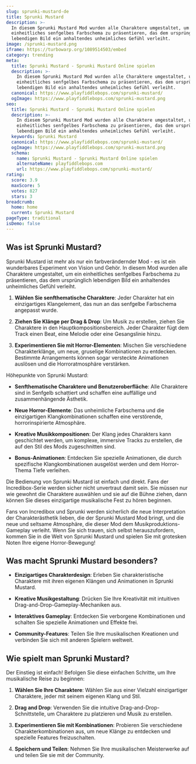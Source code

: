 ```yaml
---
slug: sprunki-mustard-de
title: Sprunki Mustard
description: >-
  In diesem Sprunki Mustard Mod wurden alle Charaktere umgestaltet, um ein
  einheitliches senfgelbes Farbschema zu präsentieren, das dem ursprünglich
  lebendigen Bild ein anhaltendes unheimliches Gefühl verleiht.
image: /sprunki-mustard.png
iframe: https://turbowarp.org/1089514503/embed
category: trending
meta:
  title: Sprunki Mustard - Sprunki Mustard Online spielen
  description: >-
    In diesem Sprunki Mustard Mod wurden alle Charaktere umgestaltet, um ein
    einheitliches senfgelbes Farbschema zu präsentieren, das dem ursprünglich
    lebendigen Bild ein anhaltendes unheimliches Gefühl verleiht.
  canonical: https://www.playfiddlebops.com/sprunki-mustard/
  ogImage: https://www.playfiddlebops.com/sprunki-mustard.png
seo:
  title: Sprunki Mustard - Sprunki Mustard Online spielen
  description: >-
    In diesem Sprunki Mustard Mod wurden alle Charaktere umgestaltet, um ein
    einheitliches senfgelbes Farbschema zu präsentieren, das dem ursprünglich
    lebendigen Bild ein anhaltendes unheimliches Gefühl verleiht.
  keywords: Sprunki Mustard
  canonical: https://www.playfiddlebops.com/sprunki-mustard/
  ogImage: https://www.playfiddlebops.com/sprunki-mustard.png
  schema:
    name: Sprunki Mustard - Sprunki Mustard Online spielen
    alternateName: playfiddlebops.com
    url: https://www.playfiddlebops.com/sprunki-mustard/
rating:
  score: 3.9
  maxScore: 5
  votes: 827
  stars: 3
breadcrumb:
  home: home
  current: Sprunki Mustard
pageType: traditional
isDemo: false
---
```


## Was ist Sprunki Mustard?

Sprunki Mustard ist mehr als nur ein farbverändernder Mod - es ist ein wunderbares Experiment von Vision und Gehör. In diesem Mod wurden alle Charaktere umgestaltet, um ein einheitliches senfgelbes Farbschema zu präsentieren, das dem ursprünglich lebendigen Bild ein anhaltendes unheimliches Gefühl verleiht.

1. **Wählen Sie senfthematische Charaktere**: Jeder Charakter hat ein einzigartiges Klangelement, das nun an das senfgelbe Farbschema angepasst wurde.

1. **Ziehen Sie Klänge per Drag & Drop**: Um Musik zu erstellen, ziehen Sie Charaktere in den Hauptkompositionsbereich. Jeder Charakter fügt dem Track einen Beat, eine Melodie oder eine Gesangslinie hinzu.

1. **Experimentieren Sie mit Horror-Elementen**: Mischen Sie verschiedene Charakterklänge, um neue, gruselige Kombinationen zu entdecken. Bestimmte Arrangements können sogar versteckte Animationen auslösen und die Horroratmosphäre verstärken.

Höhepunkte von Sprunki Mustard:

- **Senfthematische Charaktere und Benutzeroberfläche**: Alle Charaktere sind in Senfgelb schattiert und schaffen eine auffällige und zusammenhängende Ästhetik.

- **Neue Horror-Elemente**: Das unheimliche Farbschema und die einzigartigen Klangkombinationen schaffen eine verstörende, horrorinspirierte Atmosphäre.

- **Kreative Musikkompositionen**: Der Klang jedes Charakters kann geschichtet werden, um komplexe, immersive Tracks zu erstellen, die auf den Stil des Mods zugeschnitten sind.

- **Bonus-Animationen**: Entdecken Sie spezielle Animationen, die durch spezifische Klangkombinationen ausgelöst werden und dem Horror-Thema Tiefe verleihen.

Die Bedienung von Sprunki Mustard ist einfach und direkt. Fans der Incredibox-Serie werden sicher nicht unvertraut damit sein. Sie müssen nur wie gewohnt die Charaktere auswählen und sie auf die Bühne ziehen, dann können Sie dieses einzigartige musikalische Fest zu hören beginnen.

Fans von Incredibox und Sprunki werden sicherlich die neue Interpretation der Charakterästhetik lieben, die der Sprunki Mustard Mod bringt, und die neue und seltsame Atmosphäre, die dieser Mod dem Musikproduktions-Gameplay verleiht. Wenn Sie sich trauen, sich selbst herauszufordern, kommen Sie in die Welt von Sprunki Mustard und spielen Sie mit grotesken Noten Ihre eigene Horror-Bewegung!

## Was macht Sprunki Mustard besonders?

- **Einzigartiges Charakterdesign**: Erleben Sie charakteristische Charaktere mit ihren eigenen Klängen und Animationen in Sprunki Mustard.

- **Kreative Musikgestaltung**: Drücken Sie Ihre Kreativität mit intuitiven Drag-and-Drop-Gameplay-Mechaniken aus.

- **Interaktives Gameplay**: Entdecken Sie verborgene Kombinationen und schalten Sie spezielle Animationen und Effekte frei.

- **Community-Features**: Teilen Sie Ihre musikalischen Kreationen und verbinden Sie sich mit anderen Spielern weltweit.

## Wie spielt man Sprunki Mustard?

Der Einstieg ist einfach! Befolgen Sie diese einfachen Schritte, um Ihre musikalische Reise zu beginnen:

1. **Wählen Sie Ihre Charaktere**: Wählen Sie aus einer Vielzahl einzigartiger Charaktere, jeder mit seinem eigenen Klang und Stil.

1. **Drag and Drop**: Verwenden Sie die intuitive Drag-and-Drop-Schnittstelle, um Charaktere zu platzieren und Musik zu erstellen.

1. **Experimentieren Sie mit Kombinationen**: Probieren Sie verschiedene Charakterkombinationen aus, um neue Klänge zu entdecken und spezielle Features freizuschalten.

1. **Speichern und Teilen**: Nehmen Sie Ihre musikalischen Meisterwerke auf und teilen Sie sie mit der Community.